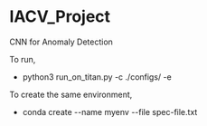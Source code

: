 # IACV_Project
CNN for Anomaly Detection

To run,
- python3 run_on_titan.py -c ./configs/<CONFIGFILE> -e <EXPERIMENTNAME>

To create the same environment, 
- conda create --name myenv --file spec-file.txt
